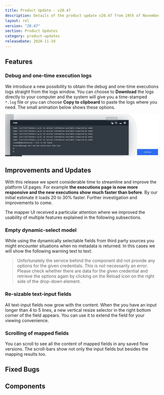 ```yaml
---
title: Product Update - v20.47
description: Details of the product update v20.47 from 19th of November 2020.
layout: rel
version: "20.47"
section: Product Updates
category: product-updates
releaseDate: 2020-11-19
---
```


## Features

### Debug and one-time execution logs

We introduce a new possibility to obtain the debug and one-time executions logs
straight from the logs window. You can choose to **Download** the logs directly to your
computer and the system will give you a time-stamped `*.log` file or you can choose
**Copy to clipboard** to paste the logs where you need. The small animation below shows
these options.

![Logs Window](/assets/img/RN/2047/logs-window.gif)

## Improvements and Updates

With this release we spent considerable time to streamline and improve the platform
UI pages. For example **the executions page is now more responsive and the new executions show much faster than before**.
By our initial estimate it loads 20 to 30% faster. Further investigation and
improvements to come.

The mapper UI received a particular attention where we improved the
usability of multiple features explained in the following subsections.

### Empty dynamic-select model

While using the dynamically selectable fields from third party sources you might
encounter situations when no metadata is returned. In this cases we will show the
following warning text to text:

> Unfortunately the service behind the component did not provide any options for the given credentials. This is not necessarily an error. Please check whether there are data for the given credential and retrieve the options again by clicking on the Reload icon on the right side of the drop-down element.

### Re-sizable text-input fields

All text-input fields now grow with the content. When the you have an input longer than
4 to 5 lines, a new vertical resize selector in the right bottom corner of the
field appears. You can use it to extend the field for your viewing convenience.

### Scrolling of mapped fields

You can scroll to see all the content of mapped fields in any saved flow versions.
The scroll-bars show not only the input fields but besides the mapping results too.

## Fixed Bugs



## Components
